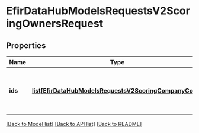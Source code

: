 # EfirDataHubModelsRequestsV2ScoringOwnersRequest

## Properties
Name | Type | Description | Notes
------------ | ------------- | ------------- | -------------
**ids** | [**list[EfirDataHubModelsRequestsV2ScoringCompanyCode]**](EfirDataHubModelsRequestsV2ScoringCompanyCode.md) | Идентификаторы компаний. Обязательный параметр. Не более 20 элементов. | 

[[Back to Model list]](../README.md#documentation-for-models) [[Back to API list]](../README.md#documentation-for-api-endpoints) [[Back to README]](../README.md)

